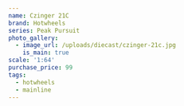 ```yaml
---
name: Czinger 21C
brand: Hotwheels
series: Peak Pursuit
photo_gallery:
  - image_url: /uploads/diecast/czinger-21c.jpg
    is_main: true
scale: '1:64'
purchase_price: 99
tags:
  - hotwheels
  - mainline
---
```


